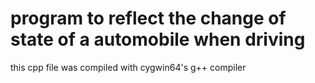 # program to reflect the change of state of a automobile when driving #

this cpp file was compiled with cygwin64's g++ compiler
